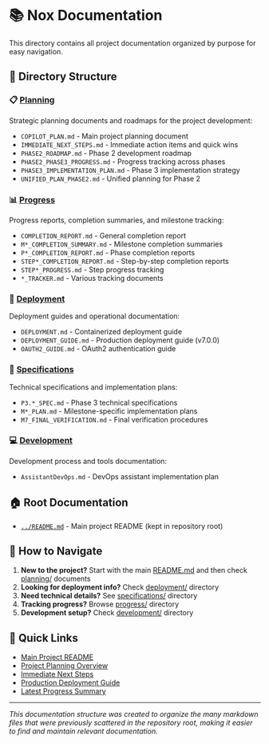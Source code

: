 # 📚 Nox Documentation

This directory contains all project documentation organized by purpose for easy navigation.

## 📁 Directory Structure

### 📋 [Planning](planning/)
Strategic planning documents and roadmaps for the project development:
- `COPILOT_PLAN.md` - Main project planning document
- `IMMEDIATE_NEXT_STEPS.md` - Immediate action items and quick wins
- `PHASE2_ROADMAP.md` - Phase 2 development roadmap
- `PHASE2_PHASE3_PROGRESS.md` - Progress tracking across phases
- `PHASE3_IMPLEMENTATION_PLAN.md` - Phase 3 implementation strategy
- `UNIFIED_PLAN_PHASE2.md` - Unified planning for Phase 2

### 📊 [Progress](progress/)
Progress reports, completion summaries, and milestone tracking:
- `COMPLETION_REPORT.md` - General completion report
- `M*_COMPLETION_SUMMARY.md` - Milestone completion summaries
- `P*_COMPLETION_REPORT.md` - Phase completion reports
- `STEP*_COMPLETION_REPORT.md` - Step-by-step completion reports
- `STEP*_PROGRESS.md` - Step progress tracking
- `*_TRACKER.md` - Various tracking documents

### 🚀 [Deployment](deployment/)
Deployment guides and operational documentation:
- `DEPLOYMENT.md` - Containerized deployment guide
- `DEPLOYMENT_GUIDE.md` - Production deployment guide (v7.0.0)
- `OAUTH2_GUIDE.md` - OAuth2 authentication guide

### 🔧 [Specifications](specifications/)
Technical specifications and implementation plans:
- `P3.*_SPEC.md` - Phase 3 technical specifications
- `M*_PLAN.md` - Milestone-specific implementation plans
- `M7_FINAL_VERIFICATION.md` - Final verification procedures

### 💻 [Development](development/)
Development process and tools documentation:
- `AssistantDevOps.md` - DevOps assistant implementation plan

## 🏠 Root Documentation
- [`../README.md`](../README.md) - Main project README (kept in repository root)

## 📖 How to Navigate

1. **New to the project?** Start with the main [README.md](../README.md) and then check [planning/](planning/) documents
2. **Looking for deployment info?** Check [deployment/](deployment/) directory
3. **Need technical details?** See [specifications/](specifications/) directory
4. **Tracking progress?** Browse [progress/](progress/) directory
5. **Development setup?** Check [development/](development/) directory

## 🔗 Quick Links

- [Main Project README](../README.md)
- [Project Planning Overview](planning/COPILOT_PLAN.md)
- [Immediate Next Steps](planning/IMMEDIATE_NEXT_STEPS.md)
- [Production Deployment Guide](deployment/DEPLOYMENT_GUIDE.md)
- [Latest Progress Summary](progress/)

---

*This documentation structure was created to organize the many markdown files that were previously scattered in the repository root, making it easier to find and maintain relevant documentation.*
